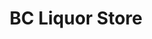 ---
title: "BC Liquor Store"
url: /vancouver/bc-liquor-store-pacific-boulevard/
shop: Spirituosen
---